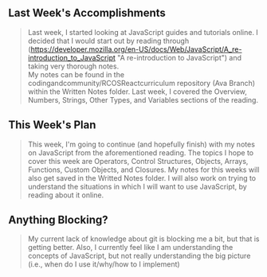 ## Last Week's Accomplishments

> Last week, I started looking at JavaScript guides and tutorials online.
> I decided that I would start out by reading through (https://developer.mozilla.org/en-US/docs/Web/JavaScript/A_re-introduction_to_JavaScript "A re-introduction to JavaScript") and taking very thorough notes.  
> My notes can be found in the codingandcommunity/RCOSReactcurriculum repository (Ava Branch) within the Written Notes folder.
> Last week, I covered the Overview, Numbers, Strings, Other Types, and Variables sections of the reading.

## This Week's Plan

> This week, I'm going to continue (and hopefully finish) with my notes on JavaScript from the aforementioned reading.
> The topics I hope to cover this week are Operators, Control Structures, Objects, Arrays, Functions, Custom Objects, and Closures.
> My notes for this weeks will also get saved in the Writted Notes folder.
> I will also work on trying to understand the situations in which I will want to use JavaScript, by reading about it online.

## Anything Blocking?

> My current lack of knowledge about git is blocking me a bit, but that is getting better.
> Also, I currently feel like I am understanding the concepts of JavaScript, but not really understanding the big picture (i.e., when do I use it/why/how to I implement)

